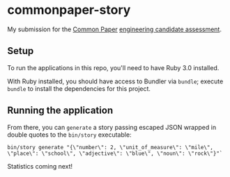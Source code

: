 # commonpaper-story
My submission for the [Common Paper](https://commonpaper.com/) [engineering candidate assessment](https://github.com/CommonPaper/story-prompt).

## Setup
To run the applications in this repo, you'll need to have Ruby 3.0 installed.

With Ruby installed, you should have access to Bundler via `bundle`; execute `bundle` to install the dependencies for this project.

## Running the application
From there, you can `generate` a story passing escaped JSON wrapped in double quotes to the `bin/story` executable:
```
bin/story generate "{\"number\": 2, \"unit_of_measure\": \"mile\", \"place\": \"school\", \"adjective\": \"blue\", \"noun\": \"rock\"}"`
```

Statistics coming next!
